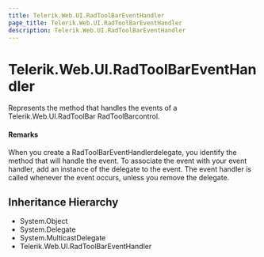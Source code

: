 ```yaml
---
title: Telerik.Web.UI.RadToolBarEventHandler
page_title: Telerik.Web.UI.RadToolBarEventHandler
description: Telerik.Web.UI.RadToolBarEventHandler
---
```


# Telerik.Web.UI.RadToolBarEventHandler

Represents the method that handles the events of a Telerik.Web.UI.RadToolBar RadToolBarcontrol.

#### Remarks
When you create a RadToolBarEventHandlerdelegate, you identify the method that will
               handle the event. To associate the event with your event handler, add an instance of the delegate to the
            event. The event handler is called whenever the event occurs, unless you remove the delegate.

## Inheritance Hierarchy

* System.Object
* System.Delegate
* System.MulticastDelegate
* Telerik.Web.UI.RadToolBarEventHandler

